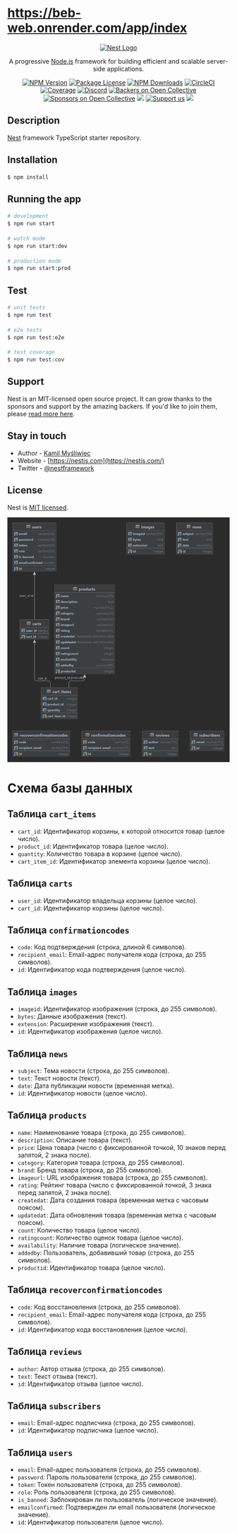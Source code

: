 # https://beb-web.onrender.com/app/index

<p align="center">
  <a href="http://nestjs.com/" target="blank"><img src="https://nestjs.com/img/logo-small.svg" width="200" alt="Nest Logo" /></a>
</p>

[circleci-image]: https://img.shields.io/circleci/build/github/nestjs/nest/master?token=abc123def456
[circleci-url]: https://circleci.com/gh/nestjs/nest

  <p align="center">A progressive <a href="http://nodejs.org" target="_blank">Node.js</a> framework for building efficient and scalable server-side applications.</p>
    <p align="center">
<a href="https://www.npmjs.com/~nestjscore" target="_blank"><img src="https://img.shields.io/npm/v/@nestjs/core.svg" alt="NPM Version" /></a>
<a href="https://www.npmjs.com/~nestjscore" target="_blank"><img src="https://img.shields.io/npm/l/@nestjs/core.svg" alt="Package License" /></a>
<a href="https://www.npmjs.com/~nestjscore" target="_blank"><img src="https://img.shields.io/npm/dm/@nestjs/common.svg" alt="NPM Downloads" /></a>
<a href="https://circleci.com/gh/nestjs/nest" target="_blank"><img src="https://img.shields.io/circleci/build/github/nestjs/nest/master" alt="CircleCI" /></a>
<a href="https://coveralls.io/github/nestjs/nest?branch=master" target="_blank"><img src="https://coveralls.io/repos/github/nestjs/nest/badge.svg?branch=master#9" alt="Coverage" /></a>
<a href="https://discord.gg/G7Qnnhy" target="_blank"><img src="https://img.shields.io/badge/discord-online-brightgreen.svg" alt="Discord"/></a>
<a href="https://opencollective.com/nest#backer" target="_blank"><img src="https://opencollective.com/nest/backers/badge.svg" alt="Backers on Open Collective" /></a>
<a href="https://opencollective.com/nest#sponsor" target="_blank"><img src="https://opencollective.com/nest/sponsors/badge.svg" alt="Sponsors on Open Collective" /></a>
  <a href="https://paypal.me/kamilmysliwiec" target="_blank"><img src="https://img.shields.io/badge/Donate-PayPal-ff3f59.svg"/></a>
    <a href="https://opencollective.com/nest#sponsor"  target="_blank"><img src="https://img.shields.io/badge/Support%20us-Open%20Collective-41B883.svg" alt="Support us"></a>
  <a href="https://twitter.com/nestframework" target="_blank"><img src="https://img.shields.io/twitter/follow/nestframework.svg?style=social&label=Follow"></a>
</p>
  <!--[![Backers on Open Collective](https://opencollective.com/nest/backers/badge.svg)](https://opencollective.com/nest#backer)
  [![Sponsors on Open Collective](https://opencollective.com/nest/sponsors/badge.svg)](https://opencollective.com/nest#sponsor)-->

## Description

[Nest](https://github.com/nestjs/nest) framework TypeScript starter repository.

## Installation

```bash
$ npm install
```

## Running the app

```bash
# development
$ npm run start

# watch mode
$ npm run start:dev

# production mode
$ npm run start:prod
```

## Test

```bash
# unit tests
$ npm run test

# e2e tests
$ npm run test:e2e

# test coverage
$ npm run test:cov
```

## Support

Nest is an MIT-licensed open source project. It can grow thanks to the sponsors and support by the amazing backers. If you'd like to join them, please [read more here](https://docs.nestjs.com/support).

## Stay in touch

- Author - [Kamil Myśliwiec](https://kamilmysliwiec.com)
- Website - [https://nestjs.com](https://nestjs.com/)
- Twitter - [@nestframework](https://twitter.com/nestframework)

## License

Nest is [MIT licensed](LICENSE).

<a><img src="diagram.png" /></a>
# Схема базы данных

## Таблица `cart_items`

- `cart_id`: Идентификатор корзины, к которой относится товар (целое число).
- `product_id`: Идентификатор товара (целое число).
- `quantity`: Количество товара в корзине (целое число).
- `cart_item_id`: Идентификатор элемента корзины (целое число).

## Таблица `carts`

- `user_id`: Идентификатор владельца корзины (целое число).
- `cart_id`: Идентификатор корзины (целое число).

## Таблица `confirmationcodes`

- `code`: Код подтверждения (строка, длиной 6 символов).
- `recipient_email`: Email-адрес получателя кода (строка, до 255 символов).
- `id`: Идентификатор кода подтверждения (целое число).

## Таблица `images`

- `imageid`: Идентификатор изображения (строка, до 255 символов).
- `bytes`: Данные изображения (текст).
- `extension`: Расширение изображения (текст).
- `id`: Идентификатор изображения (целое число).

## Таблица `news`

- `subject`: Тема новости (строка, до 255 символов).
- `text`: Текст новости (текст).
- `date`: Дата публикации новости (временная метка).
- `id`: Идентификатор новости (целое число).

## Таблица `products`

- `name`: Наименование товара (строка, до 255 символов).
- `description`: Описание товара (текст).
- `price`: Цена товара (число с фиксированной точкой, 10 знаков перед запятой, 2 знака после).
- `category`: Категория товара (строка, до 255 символов).
- `brand`: Бренд товара (строка, до 255 символов).
- `imageurl`: URL изображения товара (строка, до 255 символов).
- `rating`: Рейтинг товара (число с фиксированной точкой, 3 знака перед запятой, 2 знака после).
- `createdat`: Дата создания товара (временная метка с часовым поясом).
- `updatedat`: Дата обновления товара (временная метка с часовым поясом).
- `count`: Количество товара (целое число).
- `ratingcount`: Количество оценок товара (целое число).
- `availability`: Наличие товара (логическое значение).
- `addedby`: Пользователь, добавивший товар (строка, до 255 символов).
- `productid`: Идентификатор товара (целое число).

## Таблица `recoverconfirmationcodes`

- `code`: Код восстановления (строка, до 255 символов).
- `recipient_email`: Email-адрес получателя кода (строка, до 255 символов).
- `id`: Идентификатор кода восстановления (целое число).

## Таблица `reviews`

- `author`: Автор отзыва (строка, до 255 символов).
- `text`: Текст отзыва (текст).
- `id`: Идентификатор отзыва (целое число).

## Таблица `subscribers`

- `email`: Email-адрес подписчика (строка, до 255 символов).
- `id`: Идентификатор подписчика (целое число).

## Таблица `users`

- `email`: Email-адрес пользователя (строка, до 255 символов).
- `password`: Пароль пользователя (строка, до 255 символов).
- `token`: Токен пользователя (строка, до 255 символов).
- `role`: Роль пользователя (строка, до 255 символов).
- `is_banned`: Заблокирован ли пользователь (логическое значение).
- `emailconfirmed`: Подтвержден ли email пользователя (логическое значение).
- `id`: Идентификатор пользователя (целое число).


